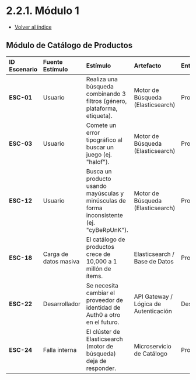 # 2.2.1. Módulo 1
- [Volver al índice](/2/2.md)

## Módulo de Catálogo de Productos

| ID Escenario | Fuente Estímulo | Estímulo | Artefacto | Entorno | Respuesta Esperada | Métrica (Respuesta) |
|  :--- | :--- | :--- | :--- | :--- | :--- | :--- |
| **ESC-01** | Usuario | Realiza una búsqueda combinando 3 filtros (género, plataforma, etiqueta). | Motor de Búsqueda (Elasticsearch) | Producción | El sistema es eficiente y fácil de usar, devolviendo resultados precisos. | El 95% de los usuarios completan la búsqueda en < 3s. |
| **ESC-03** | Usuario | Comete un error tipográfico al buscar un juego (ej. "halof"). | Motor de Búsqueda (Elasticsearch) | Producción | El sistema muestra la sugerencia: “¿Quisiste decir: ‘halo’?”. | El 90% de las sugerencias son correctas. |
| **ESC-12** | Usuario | Busca un producto usando mayúsculas y minúsculas de forma inconsistente (ej. "cyBeRpUnK"). | Motor de Búsqueda (Elasticsearch) | Producción | El sistema devuelve los resultados correctos para "Cyberpunk", ignorando las mayúsculas/minúsculas. | El 100% de las búsquedas son insensibles a mayúsculas/minúsculas. |
| **ESC-18** | Carga de datos masiva | El catálogo de productos crece de 10,000 a 1 millón de ítems. | Elasticsearch / Base de Datos | Producción | El rendimiento de las búsquedas y filtros se mantiene estable a pesar del aumento de datos. | El tiempo de respuesta de las búsquedas se mantiene < 3s. |
| **ESC-22** | Desarrollador | Se necesita cambiar el proveedor de identidad de Auth0 a otro en el futuro. | API Gateway / Lógica de Autenticación | Desarrollo | El cambio se puede realizar modificando únicamente el `AuthAdapter`, sin impactar la lógica de negocio. | El esfuerzo de migración se reduce en un 70% gracias a la abstracción. |
| **ESC-24** | Falla interna | El clúster de Elasticsearch (motor de búsqueda) deja de responder. | Microservicio de Catálogo | Producción | La funcionalidad de búsqueda se deshabilita con un mensaje claro, pero el resto del catálogo sigue operativo. | Las páginas de detalle de productos mantienen un 100% de disponibilidad. |